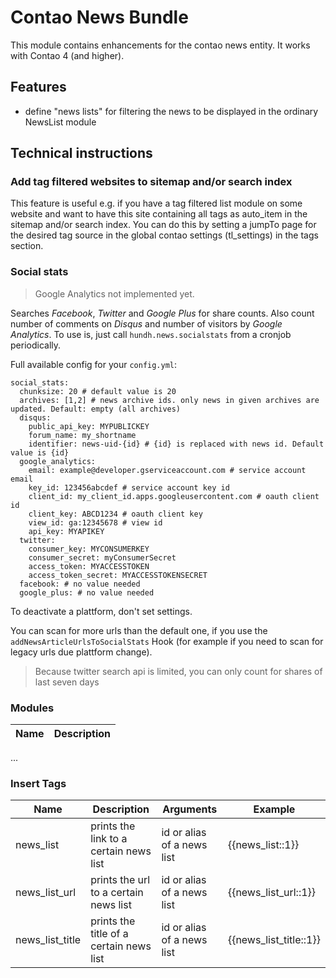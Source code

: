 # Contao News Bundle

This module contains enhancements for the contao news entity. It works with Contao 4 (and higher).

## Features

- define "news lists" for filtering the news to be displayed in the ordinary NewsList module

## Technical instructions

### Add tag filtered websites to sitemap and/or search index

This feature is useful e.g. if you have a tag filtered list module on some website and want to have this site containing all tags as auto_item in the sitemap and/or search index.
You can do this by setting a jumpTo page for the desired tag source in the global contao settings (tl_settings) in the tags section.

### Social stats

> Google Analytics not implemented yet.

Searches _Facebook_, _Twitter_ and _Google Plus_ for share counts. Also count number of comments on _Disqus_ and number of visitors by _Google Analytics_.
To use is, just call `hundh.news.socialstats` from a cronjob periodically.

Full available config for your `config.yml`:

```
social_stats:
  chunksize: 20 # default value is 20
  archives: [1,2] # news archive ids. only news in given archives are updated. Default: empty (all archives)
  disqus:
    public_api_key: MYPUBLICKEY
    forum_name: my_shortname
    identifier: news-uid-{id} # {id} is replaced with news id. Default value is {id}
  google_analytics:
    email: example@developer.gserviceaccount.com # service account email
    key_id: 123456abcdef # service account key id
    client_id: my_client_id.apps.googleusercontent.com # oauth client id
    client_key: ABCD1234 # oauth client key
    view_id: ga:12345678 # view id
    api_key: MYAPIKEY
  twitter:
    consumer_key: MYCONSUMERKEY
    consumer_secret: myConsumerSecret
    access_token: MYACCESSTOKEN
    access_token_secret: MYACCESSTOKENSECRET
  facebook: # no value needed
  google_plus: # no value needed
```
To deactivate a plattform, don't set settings. 

You can scan for more urls than the default one, if you use the `addNewsArticleUrlsToSocialStats` Hook (for example if you need to scan for legacy urls due plattform change).

> Because twitter search api is limited, you can only count for shares of last seven days


### Modules

Name | Description
---- | -----------
...

### Insert Tags

Name | Description | Arguments | Example
---- | ----------- | --------- | -------
news_list | prints the link to a certain news list | id or alias of a news list | {{news_list::1}}
news_list_url | prints the url to a certain news list | id or alias of a news list | {{news_list_url::1}}
news_list_title | prints the title of a certain news list | id or alias of a news list | {{news_list_title::1}}
